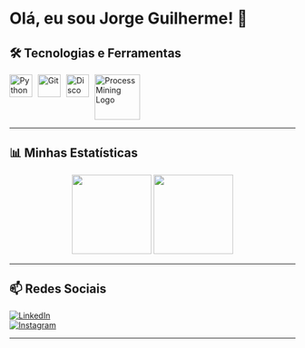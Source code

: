 # Olá, eu sou Jorge Guilherme! 👋

## 🛠️ Tecnologias e Ferramentas

<div style="display: flex; gap: 10px;">
  <img src="https://cdn.jsdelivr.net/gh/devicons/devicon/icons/python/python-original.svg" width="40" height="40" alt="Python">
  <img src="https://cdn.jsdelivr.net/gh/devicons/devicon/icons/git/git-original.svg" width="40" height="40" alt="Git">
  <img src="https://www.fluxicon.com/images/icon-disco-256.png" alt="Disco Fluxicon Logo" width="40" height="40">
  <img src="https://upload.wikimedia.org/wikipedia/commons/2/20/Process_Mining_Logo.png" alt="Process Mining Logo" width="80">
</div>

---

## 📊 Minhas Estatísticas

<div align="center">
  <img height="140em" src="https://github-readme-stats.vercel.app/api?username=Jorge-Guilherme&show_icons=true&theme=dracula&include_all_commits=true&count_private=true" />
  <img height="140em" src="https://github-readme-stats.vercel.app/api/top-langs/?username=Jorge-Guilherme&layout=compact&langs_count=7&theme=dracula" />
</div>

---

## 📫 Redes Sociais

[![LinkedIn](https://img.shields.io/badge/LinkedIn-0077B5?style=for-the-badge&logo=linkedin&logoColor=white)](https://www.linkedin.com/in/jguilhermecabral/)  
[![Instagram](https://img.shields.io/badge/Instagram-E4405F?style=for-the-badge&logo=instagram&logoColor=white)](https://www.instagram.com/jorgeguilhermelv/)  

---
